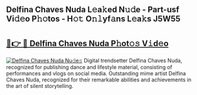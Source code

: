 ## Delfina Chaves Nuda L𝚎a𝚔ed N𝚞𝚍e - Part-usf Vi𝚍𝚎o P𝚑𝚘tos - H𝚘𝚝 O𝚗𝚕yf𝚊ns L𝚎a𝚔s J5W55

# <h2><a href="http://kf319h.oniu.top/?m=Delfina+Chaves+Nuda">🔗👉 🔴 Delfina Chaves Nuda P𝚑ot𝚘𝚜 V𝚒d𝚎o</a></h2>

[![Delfina Chaves Nuda Nu𝚍e𝚜](https://i.imgur.com/0qMVB7G.gif)](http://kf319h.oniu.top/?m=Delfina+Chaves+Nuda)
Digital trendsetter Delfina Chaves Nuda, recognized for publishing dance and lifestyle material, consisting of performances and vlogs on social media. Outstanding mime artist Delfina Chaves Nuda, recognized for their remarkable abilities and achievements in the art of silent storytelling.  
